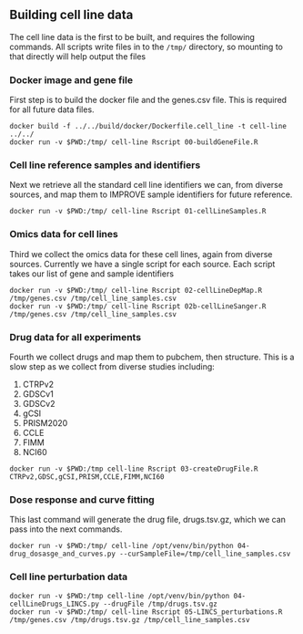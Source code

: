 ## Building cell line data
The cell line data is the first to be built, and requires the
following commands. All scripts write files in to the `/tmp/`
directory, so mounting to that directly will help output the files


### Docker image and gene file
First step is to build the docker file and the genes.csv file. This is
required for all future data files.
```
docker build -f ../../build/docker/Dockerfile.cell_line -t cell-line ../../
docker run -v $PWD:/tmp/ cell-line Rscript 00-buildGeneFile.R

```

### Cell line reference samples and identifiers
Next we retrieve all the standard cell line identifiers we can, from diverse
sources, and map them to IMPROVE sample identifiers for future reference.
```
docker run -v $PWD:/tmp/ cell-line Rscript 01-cellLineSamples.R

```

### Omics data for cell lines
Third we collect the omics data for these cell lines, again from
diverse sources. Currently we have a single script for each
source. Each script takes our list of gene and sample identifiers
```
docker run -v $PWD:/tmp/ cell-line Rscript 02-cellLineDepMap.R /tmp/genes.csv /tmp/cell_line_samples.csv
docker run -v $PWD:/tmp/ cell-line Rscript 02b-cellLineSanger.R /tmp/genes.csv /tmp/cell_line_samples.csv

```

### Drug data for all experiments

Fourth we collect drugs and map them to pubchem, then structure. This
is a slow step as we collect from diverse studies including:
1. CTRPv2
2. GDSCv1
3. GDSCv2
4. gCSI
5. PRISM2020
6. CCLE
7. FIMM
8. NCI60

```
docker run -v $PWD:/tmp cell-line Rscript 03-createDrugFile.R CTRPv2,GDSC,gCSI,PRISM,CCLE,FIMM,NCI60

```
### Dose response and curve fitting
This last command will generate the drug file, drugs.tsv.gz, which we
can pass into the next commands. 

```
docker run -v $PWD:/tmp/ cell-line /opt/venv/bin/python 04-drug_dosasge_and_curves.py --curSampleFile=/tmp/cell_line_samples.csv

```

### Cell line perturbation data
```
docker run -v $PWD:/tmp cell-line /opt/venv/bin/python 04-cellLineDrugs_LINCS.py --drugFile /tmp/drugs.tsv.gz
docker run -v $PWD:/tmp/ cell-line Rscript 05-LINCS_perturbations.R /tmp/genes.csv /tmp/drugs.tsv.gz /tmp/cell_line_samples.csv

```



